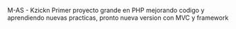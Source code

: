 M-AS - Kzickn
Primer proyecto grande en PHP mejorando codigo y aprendiendo nuevas practicas, pronto nueva version con MVC y framework
